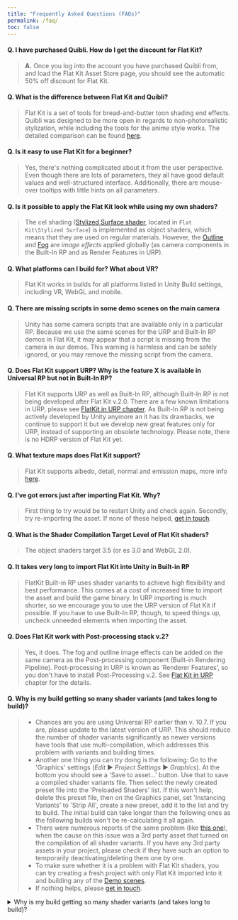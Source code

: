 ```yaml
---
title: "Frequently Asked Questions (FAQs)"
permalink: /faq/
toc: false
---
```


#### Q. I have purchased Quibli. How do I get the discount for Flat Kit?

> **A.** Once you log into the account you have purchased Quibli from, and load the Flat Kit Asset Store page, you should see the automatic 50% off discount for Flat Kit.

<!-- #### Q. After importing/updating Flat Kit the shaders failed to compile. 'X' shader is missing from the list. Why?

> **A.** Because of the recent Unity's error, there is a mess going on with the packages in the Package Manager. You see one version of the package but in reality it may be another, unsupported one. Also, this bug won't let you install and change the versions of the assets in the Package Manager (which you need to do in this case — **you need to update the version of Universal RP**). Unity is working on it, here's the [issue tracker](https://issuetracker.unity3d.com/issues/package-manager-doesnt-show-available-updates).  
If you updated to the latest version of Unity, and still haven't resolved it, please restart Unity. If after restart the errors won’t go away, clean the cache of the Package Manager and re-import Flat Kit, as it is another one symptom of this Unity's problem. You can find the cache here  
*Mac OS:* `~/Library/Unity/Asset Store-5.x` (press `Shift+Cmd+G` in any Finder Window or press Go -> Go to Folder on the top bar and paste this path)  
*Windows:* `%APPDATA%\Unity\Asset Store-5.x` (hidden folder, press Win+R to open 'Run' window and paste this path)  
*Linux:* `~/.local/share/unity3d/Asset Store-5.x`  -->

#### Q. What is the difference between Flat Kit and Quibli?

> Flat Kit is a set of tools for bread-and-butter toon shading end effects. Quibli was designed to be more open in regards to non-photorealistic stylization, while including the tools for the anime style works. The detailed comparison can be found [here](https://quibli.dustyroom.com/quibli-flat-kit/).

#### Q. Is it easy to use Flat Kit for a beginner?  

> Yes, there's nothing complicated about it from the user perspective. Even though there are lots of parameters, they all have good default values and well-structured interface. Additionally, there are mouse-over tooltips with little hints on all parameters.

#### Q. Is it possible to apply the Flat Kit look while using my own shaders?  

> The cel shading ([Stylized Surface shader](/stylized-surface/), located in `Flat Kit\Stylized Surface`) is implemented as object shaders, which means that they are used on regular materials. However, the [Outline](/outline/) and [Fog](/fog/) are *image effects* applied globally (as camera components in the Built-In RP and as Render Features in URP).

#### Q. What platforms can I build for? What about VR?  

> Flat Kit works in builds for all platforms listed in Unity Build settings, including VR, WebGL and mobile.

#### Q. There are missing scripts in some demo scenes on the main camera

> Unity has some camera scripts that are available only in a particular RP. Because we use the same scenes for the URP and Built-In RP demos in Flat Kit, it may appear that a script is missing from the camera in our demos. This warning is harmless and can be safely ignored, or you may remove the missing script from the camera.

#### Q. Does Flat Kit support URP? Why is the feature X is available in Universal RP but not in Built-In RP?  

> Flat Kit supports URP as well as Built-In RP, although Built-In RP is not being developed after Flat Kit v.2.0. There are a few known limitations in URP, please see [FlatKit in URP chapter](/flat-kit-in-urp). As Built-In RP is not being actively developed by Unity anymore an it has its drawbacks, we continue to support it but we develop new great features only for URP, instead of supporting an obsolete technology. Please note, there is no HDRP version of Flat Kit yet.

#### Q. What texture maps does Flat Kit support?  

> Flat Kit supports albedo, detail, normal and emission maps, more info [here](/stylized-surface/#texture-maps).


#### Q. I’ve got errors just after importing Flat Kit. Why?  

> First thing to try would be to restart Unity and check again. Secondly, try re-importing the asset. If none of these helped, [get in touch](/contact-details).

#### Q. What is the Shader Compilation Target Level of Flat Kit shaders?  

> The object shaders target 3.5 (or es 3.0 and WebGL 2.0).

#### Q. It takes very long to import Flat Kit into Unity in Built-in RP  

>FlatKit Built-in RP uses shader variants to achieve high flexibility and best performance. This comes at a cost of increased time to import the asset and build the game binary. In URP importing is much shorter, so we encourage you to use the URP version of Flat Kit if possible. If you have to use Built-In RP, though, to speed things up, uncheck unneeded elements when importing the asset.

#### Q. Does Flat Kit work with Post-processing stack v.2?  

>Yes, it does. The fog and outline image effects can be added on the same camera as the Post-processing component (Built-in Rendering Pipeline). Post-processing in URP is known as ‘Renderer Features’, so you don't have to install Post-Processing v.2. See [Flat Kit in URP](/flat-kit-in-urp/) chapter for the details.

#### Q. Why is my build getting so many shader variants (and takes long to build)?

>- Chances are you are using Universal RP earlier than v. 10.7. If you are, please update to the latest version of URP. This should reduce the number of shader variants significantly as newer versions have tools that use multi-compilation, which addresses this problem with variants and building times.
>- Another one thing you can try doing is the following:
Go to the 'Graphics' settings (_Edit_ ▶︎ _Project Settings_ ▶︎ _Graphics_). At the bottom you should see a 'Save to asset...' button. Use that to save a compiled shader variants file. Then select the newly created preset file into the 'Preloaded Shaders' list.
If this won't help, delete this preset file, then on the Graphics panel, set 'Instancing Variants' to 'Strip All', create a new preset, add it to the list and try to build. The initial build can take longer than the following ones as the following builds won't be re-calculating it all again.
>- There were numerous reports of the same problem (like [this one](https://github.com/Dustyroom/flat-kit-doc/issues/89)), when the cause on this issue was a 3rd party asset that turned on the compilation of all shader variants. If you have any 3rd party assets in your project, please check if they have such an option to temporarily deactivating/deleting them one by one.
>- To make sure whether it is a problem with Flat Kit shaders, you can try creating a fresh project with only Flat Kit imported into it and building any of the [Demo scenes](/demo-scenes).
>- If nothing helps, please [get in touch](/contact-details).

<details><summary>Why is my build getting so many shader variants (and takes long to build)?</summary><div markdown="1">
>- Chances are you are using Universal RP earlier than v. 10.7. If you are, please update to the latest version of URP. This should reduce the number of shader variants significantly as newer versions have tools that use multi-compilation, which addresses this problem with variants and building times.
>- Another one thing you can try doing is the following:
Go to the 'Graphics' settings (_Edit_ ▶︎ _Project Settings_ ▶︎ _Graphics_). At the bottom you should see a 'Save to asset...' button. Use that to save a compiled shader variants file. Then select the newly created preset file into the 'Preloaded Shaders' list.
If this won't help, delete this preset file, then on the Graphics panel, set 'Instancing Variants' to 'Strip All', create a new preset, add it to the list and try to build. The initial build can take longer than the following ones as the following builds won't be re-calculating it all again.
>- There were numerous reports of the same problem (like [this one](https://github.com/Dustyroom/flat-kit-doc/issues/89)), when the cause on this issue was a 3rd party asset that turned on the compilation of all shader variants. If you have any 3rd party assets in your project, please check if they have such an option to temporarily deactivating/deleting them one by one.
>- To make sure whether it is a problem with Flat Kit shaders, you can try creating a fresh project with only Flat Kit imported into it and building any of the [Demo scenes](/demo-scenes).
>- If nothing helps, please [get in touch](/contact-details).
</div></details>